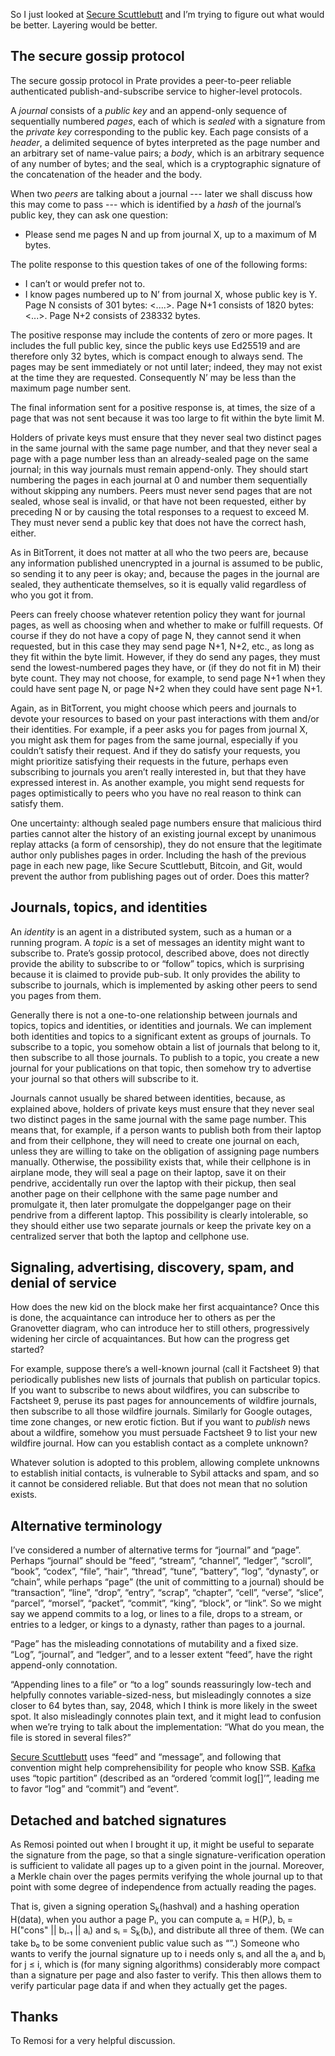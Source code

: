 So I just looked at [Secure Scuttlebutt](secure-scuttlebutt.md) and
I’m trying to figure out what would be better.  Layering would be
better.

The secure gossip protocol
--------------------------

The secure gossip protocol in Prate provides a peer-to-peer reliable
authenticated publish-and-subscribe service to higher-level protocols.

A *journal* consists of a *public key* and an append-only sequence of
sequentially numbered *pages*, each of which is *sealed* with a
signature from the *private key* corresponding to the public key.
Each page consists of a *header*, a delimited sequence of bytes
interpreted as the page number and an arbitrary set of name-value
pairs; a *body*, which is an arbitrary sequence of any number of
bytes; and the seal, which is a cryptographic signature of the
concatenation of the header and the body.

When two *peers* are talking about a journal --- later we shall
discuss how this may come to pass --- which is identified by a *hash*
of the journal’s public key, they can ask one question:

- Please send me pages N and up from journal X, up to a maximum of M
  bytes.

The polite response to this question takes of one of the following
forms:

- I can’t or would prefer not to.
- I know pages numbered up to N’ from journal X, whose public key is
  Y.  Page N consists of 301 bytes: <....>.  Page N+1 consists of 1820
  bytes: <...>.  Page N+2 consists of 238332 bytes.

The positive response may include the contents of zero or more pages.
It includes the full public key, since the public keys use Ed25519 and
are therefore only 32 bytes, which is compact enough to always send.
The pages may be sent immediately or not until later; indeed, they may
not exist at the time they are requested.  Consequently N’ may be less
than the maximum page number sent.

The final information sent for a positive response is, at times, the
size of a page that was not sent because it was too large to fit
within the byte limit M.

Holders of private keys must ensure that they never seal two distinct
pages in the same journal with the same page number, and that they
never seal a page with a page number less than an already-sealed page
on the same journal; in this way journals must remain append-only.
They should start numbering the pages in each journal at 0 and number
them sequentially without skipping any numbers.  Peers must never send
pages that are not sealed, whose seal is invalid, or that have not
been requested, either by preceding N or by causing the total
responses to a request to exceed M.  They must never send a public key
that does not have the correct hash, either.

As in BitTorrent, it does not matter at all who the two peers are,
because any information published unencrypted in a journal is assumed
to be public, so sending it to any peer is okay; and, because the
pages in the journal are sealed, they authenticate themselves, so it
is equally valid regardless of who you got it from.

Peers can freely choose whatever retention policy they want for
journal pages, as well as choosing when and whether to make or fulfill
requests.  Of course if they do not have a copy of page N, they cannot
send it when requested, but in this case they may send page N+1, N+2,
etc., as long as they fit within the byte limit.  However, if they do
send any pages, they must send the lowest-numbered pages they have, or
(if they do not fit in M) their byte count.  They may not choose, for
example, to send page N+1 when they could have sent page N, or page
N+2 when they could have sent page N+1.

Again, as in BitTorrent, you might choose which peers and journals to
devote your resources to based on your past interactions with them
and/or their identities.  For example, if a peer asks you for pages
from journal X, you might ask them for pages from the same journal,
especially if you couldn’t satisfy their request.  And if they do
satisfy your requests, you might prioritize satisfying their requests
in the future, perhaps even subscribing to journals you aren’t really
interested in, but that they have expressed interest in.  As another
example, you might send requests for pages optimistically to peers who
you have no real reason to think can satisfy them.

One uncertainty: although sealed page numbers ensure that malicious
third parties cannot alter the history of an existing journal except
by unanimous replay attacks (a form of censorship), they do not ensure
that the legitimate author only publishes pages in order.  Including
the hash of the previous page in each new page, like Secure
Scuttlebutt, Bitcoin, and Git, would prevent the author from
publishing pages out of order.  Does this matter?

Journals, topics, and identities
--------------------------------

An *identity* is an agent in a distributed system, such as a human or
a running program.  A *topic* is a set of messages an identity might
want to subscribe to.  Prate’s gossip protocol, described above, does
not directly provide the ability to subscribe to or “follow” topics,
which is surprising because it is claimed to provide pub-sub.  It only
provides the ability to subscribe to journals, which is implemented by
asking other peers to send you pages from them.

Generally there is not a one-to-one relationship between journals and
topics, topics and identities, or identities and journals.  We can
implement both identities and topics to a significant extent as groups
of journals.  To subscribe to a topic, you somehow obtain a list of
journals that belong to it, then subscribe to all those journals.  To
publish to a topic, you create a new journal for your publications on
that topic, then somehow try to advertise your journal so that others
will subscribe to it.

Journals cannot usually be shared between identities, because, as
explained above, holders of private keys must ensure that they never
seal two distinct pages in the same journal with the same page number.
This means that, for example, if a person wants to publish both from
their laptop and from their cellphone, they will need to create one
journal on each, unless they are willing to take on the obligation of
assigning page numbers manually.  Otherwise, the possibility exists
that, while their cellphone is in airplane mode, they will seal a page
on their laptop, save it on their pendrive, accidentally run over the
laptop with their pickup, then seal another page on their cellphone
with the same page number and promulgate it, then later promulgate the
doppelganger page on their pendrive from a different laptop.  This
possibility is clearly intolerable, so they should either use two
separate journals or keep the private key on a centralized server that
both the laptop and cellphone use.

Signaling, advertising, discovery, spam, and denial of service
--------------------------------------------------------------

How does the new kid on the block make her first acquaintance?  Once
this is done, the acquaintance can introduce her to others as per the
Granovetter diagram, who can introduce her to still others,
progressively widening her circle of acquaintances.  But how can the
progress get started?

For example, suppose there’s a well-known journal (call it Factsheet
9) that periodically publishes new lists of journals that publish on
particular topics.  If you want to subscribe to news about wildfires,
you can subscribe to Factsheet 9, peruse its past pages for
announcements of wildfire journals, then subscribe to all those
wildfire journals.  Similarly for Google outages, time zone changes,
or new erotic fiction.  But if you want to *publish* news about a
wildfire, somehow you must persuade Factsheet 9 to list your new
wildfire journal.  How can you establish contact as a complete
unknown?

Whatever solution is adopted to this problem, allowing complete
unknowns to establish initial contacts, is vulnerable to Sybil attacks
and spam, and so it cannot be considered reliable.  But that does not
mean that no solution exists.

Alternative terminology
-----------------------

I’ve considered a number of alternative terms for “journal” and
“page”.  Perhaps “journal” should be “feed”, “stream”, “channel”,
“ledger”, “scroll”, “book”, “codex”, “file”, “hair”, “thread”, “tune”,
“battery”, “log”, “dynasty”, or “chain”, while perhaps “page” (the
unit of committing to a journal) should be “transaction”, “line”,
“drop”, “entry”, “scrap”, “chapter”, “cell”, “verse”, “slice”,
“parcel”, “morsel”, “packet”, “commit”, “king”, “block”, or “link”.
So we might say we append commits to a log, or lines to a file, drops
to a stream, or entries to a ledger, or kings to a dynasty, rather
than pages to a journal.

“Page” has the misleading connotations of mutability and a fixed
size. “Log”, “journal”, and “ledger”, and to a lesser extent “feed”,
have the right append-only connotation.

“Appending lines to a file” or “to a log” sounds reassuringly low-tech
and helpfully connotes variable-sized-ness, but misleadingly connotes
a size closer to 64 bytes than, say, 2048, which I think is more
likely in the sweet spot.  It also misleadingly connotes plain text,
and it might lead to confusion when we’re trying to talk about the
implementation: “What do you mean, the file is stored in several
files?”

[Secure Scuttlebutt](secure-scuttlebutt.md) uses “feed” and “message”,
and following that convention might help comprehensibility for people
who know SSB.  [Kafka](ccn-streams.md) uses “topic partition”
(described as an “ordered ‘commit log[]’”, leading me to favor “log”
and “commit”) and “event”.

Detached and batched signatures
-------------------------------

As Remosi pointed out when I brought it up, it might be useful to
separate the signature from the page, so that a single
signature-verification operation is sufficient to validate all pages
up to a given point in the journal.  Moreover, a Merkle chain over the
pages permits verifying the whole journal up to that point with some
degree of independence from actually reading the pages.

That is, given a signing operation S<sub>k</sub>(hashval) and a
hashing operation H(data), when you author a page Pᵢ, you can compute
aᵢ = H(Pᵢ), bᵢ = H("cons" || bᵢ₋₁ || aᵢ) and sᵢ = S<sub>k</sub>(bᵢ),
and distribute all three of them.  (We can take b₀ to be some
convenient public value such as “”.)  Someone who wants to verify the
journal signature up to i needs only sᵢ and all the aⱼ and bⱼ for j ≤
i, which is (for many signing algorithms) considerably more compact
than a signature per page and also faster to verify.  This then allows
them to verify particular page data if and when they actually get the
pages.

Thanks
------

To Remosi for a very helpful discussion.